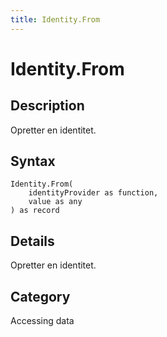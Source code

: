 ```yaml
---
title: Identity.From
---
```


# Identity.From


## Description

Opretter en identitet.


## Syntax

```powerquery
Identity.From(
    identityProvider as function,
    value as any
) as record
```


## Details

Opretter en identitet.



## Category
Accessing data
